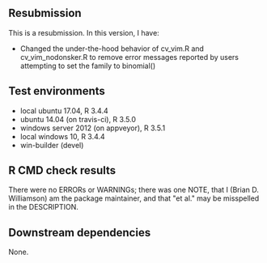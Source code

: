 ## Resubmission
This is a resubmission. In this version, I have:

* Changed the under-the-hood behavior of cv_vim.R and cv_vim_nodonsker.R to remove error messages reported by users attempting to set the family to binomial()


## Test environments
* local ubuntu 17.04, R 3.4.4
* ubuntu 14.04 (on travis-ci), R 3.5.0
* windows server 2012 (on appveyor), R 3.5.1
* local windows 10, R 3.4.4
* win-builder (devel)

## R CMD check results
There were no ERRORs or WARNINGs; there was one NOTE, that I (Brian D. Williamson) am the package maintainer, and that "et al." may be misspelled in the DESCRIPTION.

## Downstream dependencies
None.